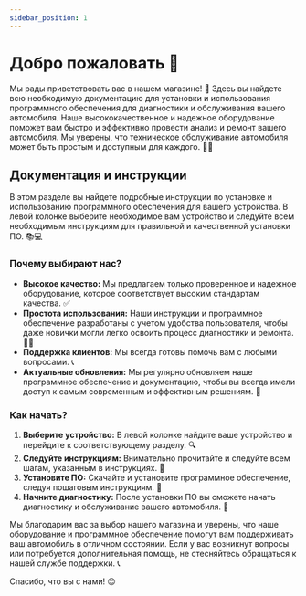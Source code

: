 ```yaml
---
sidebar_position: 1
---
```


# Добро пожаловать 👋

Мы рады приветствовать вас в нашем магазине! 🎉 Здесь вы найдете всю необходимую документацию для установки и использования программного обеспечения для диагностики и обслуживания вашего автомобиля. Наше высококачественное и надежное оборудование поможет вам быстро и эффективно провести анализ и ремонт вашего автомобиля. Мы уверены, что техническое обслуживание автомобиля может быть простым и доступным для каждого. 🚗🔧

## Документация и инструкции

В этом разделе вы найдете подробные инструкции по установке и использованию программного обеспечения для вашего устройства. В левой колонке выберите необходимое вам устройство и следуйте всем необходимым инструкциям для правильной и качественной установки ПО. 📚💻

### Почему выбирают нас?

- **Высокое качество:** Мы предлагаем только проверенное и надежное оборудование, которое соответствует высоким стандартам качества. ✅
- **Простота использования:** Наши инструкции и программное обеспечение разработаны с учетом удобства пользователя, чтобы даже новички могли легко освоить процесс диагностики и ремонта. 👨‍💻
- **Поддержка клиентов:** Мы всегда готовы помочь вам с любыми вопросами. 📞
- **Актуальные обновления:** Мы регулярно обновляем наше программное обеспечение и документацию, чтобы вы всегда имели доступ к самым современным и эффективным решениям. 🔄

### Как начать?

1. **Выберите устройство:** В левой колонке найдите ваше устройство и перейдите к соответствующему разделу. 🔍
2. **Следуйте инструкциям:** Внимательно прочитайте и следуйте всем шагам, указанным в инструкциях. 📜
3. **Установите ПО:** Скачайте и установите программное обеспечение, следуя пошаговым инструкциям. 💾
4. **Начните диагностику:** После установки ПО вы сможете начать диагностику и обслуживание вашего автомобиля. 🔧

Мы благодарим вас за выбор нашего магазина и уверены, что наше оборудование и программное обеспечение помогут вам поддерживать ваш автомобиль в отличном состоянии. Если у вас возникнут вопросы или потребуется дополнительная помощь, не стесняйтесь обращаться к нашей службе поддержки. 📞

Спасибо, что вы с нами! 😊
